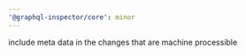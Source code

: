 ```yaml
---
'@graphql-inspector/core': minor
---
```


include meta data in the changes that are machine processible
